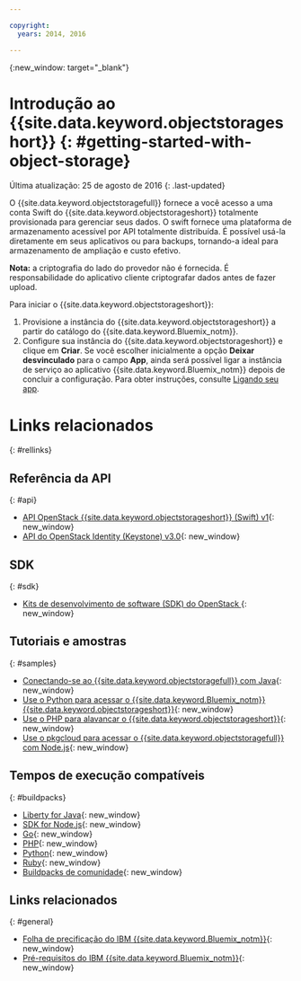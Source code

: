 ```yaml
---

copyright:
  years: 2014, 2016

---
```


{:new_window: target="_blank"}

# Introdução ao {{site.data.keyword.objectstorageshort}}  {: #getting-started-with-object-storage}

Última atualização: 25 de agosto de 2016
{: .last-updated}

O {{site.data.keyword.objectstoragefull}} fornece a você acesso a uma conta Swift do {{site.data.keyword.objectstorageshort}} totalmente provisionada para gerenciar seus dados. O swift fornece uma plataforma de armazenamento acessível por API totalmente distribuída. É possível usá-la diretamente em seus aplicativos ou para backups, tornando-a ideal para armazenamento de ampliação e custo efetivo.

**Nota:** a criptografia do lado do provedor não é fornecida. É responsabilidade do aplicativo cliente criptografar dados antes de fazer upload.


Para iniciar o {{site.data.keyword.objectstorageshort}}:

1.	Provisione a instância do {{site.data.keyword.objectstorageshort}} a partir do catálogo do {{site.data.keyword.Bluemix_notm}}.
2.	Configure sua instância do {{site.data.keyword.objectstorageshort}} e clique em **Criar**. Se você escolher inicialmente a opção **Deixar desvinculado** para o campo **App**, ainda será possível ligar a instância de serviço ao aplicativo {{site.data.keyword.Bluemix_notm}} depois de concluir a configuração. Para obter instruções, consulte [Ligando seu app](../ObjectStorage/objectstorge_usingobjectstorage.html#using-object-storage-from-bluemix-app).



# Links relacionados
{: #rellinks}

## Referência da API
{: #api}
* [API OpenStack {{site.data.keyword.objectstorageshort}} (Swift) v1](http://developer.openstack.org/api-ref-objectstorage-v1.html){: new_window}
* [API do OpenStack Identity (Keystone) v3.0](http://developer.openstack.org/api-ref-identity-v3.html){: new_window}

## SDK
{: #sdk}
* [Kits de desenvolvimento de software (SDK) do OpenStack ](https://wiki.openstack.org/wiki/SDKs){: new_window}

## Tutoriais e amostras
{: #samples}
* [Conectando-se ao {{site.data.keyword.objectstoragefull}} com Java](https://developer.ibm.com/recipes/tutorials/connecting-to-ibm-object-storage-for-bluemix-with-java/){: new_window}
* [Use o Python para acessar o {{site.data.keyword.Bluemix_notm}} {{site.data.keyword.objectstorageshort}}](https://developer.ibm.com/recipes/tutorials/use-python-to-access-your-bluemix-object-storage/){: new_window}
* [Use o PHP para alavancar o {{site.data.keyword.objectstorageshort}}](https://developer.ibm.com/recipes/tutorials/use-php-to-leverage-object-storage-for-bluemix/){: new_window}
* [Use o pkgcloud para acessar o {{site.data.keyword.objectstoragefull}} com Node.js](https://developer.ibm.com/recipes/tutorials/use-pkgcloud-to-access-ibm-object-storage-for-bluemix-with-node-js/){: new_window}

## Tempos de execução compatíveis
{: #buildpacks}
* [Liberty for Java](https://www.ng.bluemix.net/docs/runtimes/liberty/index.html){: new_window}
* [SDK for Node.js](https://www.ng.bluemix.net/docs/runtimes/nodejs/index.html){: new_window}
* [Go](https://www.ng.bluemix.net/docs/runtimes/go/index.html){: new_window}
* [PHP](https://www.ng.bluemix.net/docs/runtimes/php/index.html){: new_window}
* [Python](https://www.ng.bluemix.net/docs/runtimes/python/index.html){: new_window}
* [Ruby](https://www.ng.bluemix.net/docs/runtimes/ruby/index.html){: new_window}
* [Buildpacks
de comunidade](https://www.ng.bluemix.net/docs/starters/byob.html){: new_window}


## Links relacionados
{: #general}
* [Folha de precificação do IBM {{site.data.keyword.Bluemix_notm}}](https://www.ng.bluemix.net/#/pricing){: new_window}
* [Pré-requisitos do IBM {{site.data.keyword.Bluemix_notm}}](https://developer.ibm.com/bluemix/support/#prereqs){: new_window}
